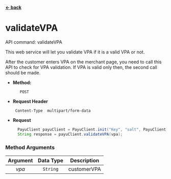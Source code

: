 [**<- back**](https://github.com/payu-intrepos/web-sdk-java/blob/main/README.md)


# validateVPA

API command: validateVPA

This web service will let you validate VPA if it is a valid VPA or not.

After the customer enters VPA on the merchant page, you need to call this API to check for VPA validation. If VPA is valid only then, the second call should be made.

* **Method:**

         POST


*  **Request Header**

        Content-Type  multipart/form-data


* **Request**
  ```java
    PayuClient payuClient = PayuClient.init("Key", "salt", PayuClient.Environment.TEST);
    String response = payuClient.validateVPA(vpa);
  ```
  
### Method Arguments


| Argument | Data Type    | Description   |
|:--------:| :---: | :---: |
|  *vpa*   | ```String```   | customerVPA |

